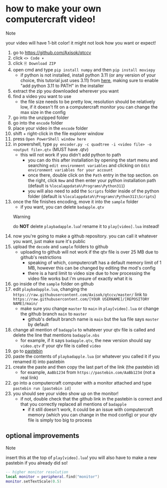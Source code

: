# how to make your own computercraft video!
> [!NOTE]
> your video will have 1-bit color! it might not look how you want or expect!
1. go to https://github.com/Axisok/qtccv
2. click `<> Code ▾`
3. click `🗎 Download ZIP`
4. open cmd and type `pip install numpy` and then `pip install moviepy`
   - if python is not installed, install python 3.11 (or any version of your choice, this tutorial just uses 3.11) from [here](https://python.org/downloads), making sure to enable "add python 3.11 to PATH" in the installer
5. extract the zip you downloaded wherever you want
6. find a video you want to use
   - the file size needs to be pretty low, resolution should be relatively low, if it doesn't fit on a computercraft monitor you can change the max size in the config
7. go into the unzipped folder
8. go into the `encode` folder
9. place your video in the `encode` folder
10. shift + right-click in the file explorer window
11. press `Open PowerShell window here`
12. in powershell, type `py encoder.py -c quadtree -i <video file> -o <output file>.qtv` (MUST have .qtv)
    - this will not work if you didn't add python to path
      - you can do this after installation by opening the start menu and searching `edit environment variables` and clicking on `Edit environment variables for your account`
      - once there, double click on the `Path` entry in the top section. on the right, click `New` and then enter your python installation path (default is `%localappdata%\Programs\Python311`)
      - you will also need to add the `Scripts` folder inside of the python folder (default is `%localappdata%\Programs\Python311\Scripts`)
13. once the file finishes encoding, move it into the `sample` folder
    - if you want, you can delete `badapple.qtv`
    > [!WARNING]
    > do **NOT** delete `playbadapple.lua`! rename it to `play[video].lua` instead!
14. now you're going to make a github repository. you can call it whatever you want, just make sure it's public
15. upload the `decode` and `sample` folders to github
    - uploading to github will not work if the qtv file is over 25 MB due to github's restrictions
      - speaking of which, computercraft has a default memory limit of 1 MB, however this can be changed by editing the mod's config
      - there is a hard limit to video size due to how processing the video file works but i'm unsure of exactly what it is
16. go inside of the `sample` folder on github
17. edit `playbadapple.lua`, changing the `https://raw.githubusercontent.com/Axisok/qtccv/master/` link to `https://raw.githubusercontent.com/[YOUR USERNAME]/[REPOSITORY NAME]/main/`
    - make sure you change `master` to `main` in `play[video].lua` or change the github branch `main` to `master`
      - github's default branch name is `main` but the lua file says `master` by default
18. change all mention of `badapple` to whatever your qtv file is called and delete the line that mentions `badapple.nbs`
    - for example, if it says `badapple.qtv`, the new version should say `video.qtv` if your qtv file is called `video`
19. go to [pastebin](https://pastebin.com)
20. paste the contents of `playbadapple.lua` (or whatever you called it if you renamed it) into pastebin
21. create the paste and then copy the last part of the link (the pastebin id)
    - for example, `AaBb1234` from `https://pastebin.com/AaBb1234` (not a real link)
22. go into a computercraft computer with a monitor attached and type `pastebin run [pastebin id]`
23. you should see your video show up on the monitor!
    - if not, double check that the github link in the pastebin is correct and that you correctly replaced all mentions of `badapple`
      - if it still doesn't work, it could be an issue with computercraft memory (which you can change in the mod config) or your qtv file is simply too big to process

## optional improvements
> [!NOTE]
> insert this at the top of `play[video].lua`! you will also have to make a new pastebin if you already did so!
```lua
-- higher monitor resolution
local monitor = peripheral.find("monitor")
monitor.setTextScale(0.5)
```
